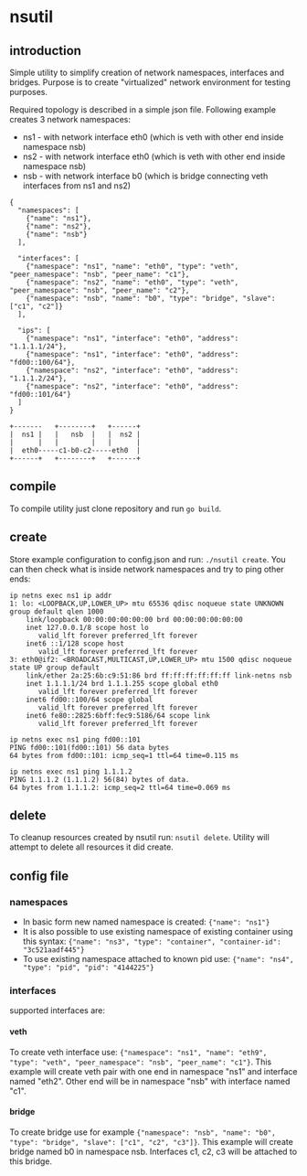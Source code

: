 # nsutil
## introduction
Simple utility to simplify creation of network namespaces, interfaces and bridges.
Purpose is to create "virtualized" network environment for testing purposes.

Required topology is described in a simple json file.
Following example creates 3 network namespaces:
- ns1 - with network interface eth0 (which is veth with other end inside namespace nsb)
- ns2 - with network interface eth0 (which is veth with other end inside namespace nsb)
- nsb - with network interface b0 (which is bridge connecting veth interfaces from ns1 and ns2)
```
{
  "namespaces": [
    {"name": "ns1"},
    {"name": "ns2"},
    {"name": "nsb"}
  ],

  "interfaces": [
    {"namespace": "ns1", "name": "eth0", "type": "veth", "peer_namespace": "nsb", "peer_name": "c1"},
    {"namespace": "ns2", "name": "eth0", "type": "veth", "peer_namespace": "nsb", "peer_name": "c2"},
    {"namespace": "nsb", "name": "b0", "type": "bridge", "slave": ["c1", "c2"]}
  ],
 
  "ips": [
    {"namespace": "ns1", "interface": "eth0", "address": "1.1.1.1/24"},
    {"namespace": "ns1", "interface": "eth0", "address": "fd00::100/64"},
    {"namespace": "ns2", "interface": "eth0", "address": "1.1.1.2/24"},
    {"namespace": "ns2", "interface": "eth0", "address": "fd00::101/64"}
  ]
}
```

```
+-------   +--------+   +------+
|  ns1 |   |   nsb  |   |  ns2 |
|      |   |        |   |      |
|  eth0-----c1-b0-c2-----eth0  |
+------+   +--------+   +------+
```

## compile
To compile utility just clone repository and run `go build`.

## create
Store example configuration to config.json and run: `./nsutil create`.
You can then check what is inside network namespaces and try to ping other ends:
```
ip netns exec ns1 ip addr
1: lo: <LOOPBACK,UP,LOWER_UP> mtu 65536 qdisc noqueue state UNKNOWN group default qlen 1000
    link/loopback 00:00:00:00:00:00 brd 00:00:00:00:00:00
    inet 127.0.0.1/8 scope host lo
       valid_lft forever preferred_lft forever
    inet6 ::1/128 scope host 
       valid_lft forever preferred_lft forever
3: eth0@if2: <BROADCAST,MULTICAST,UP,LOWER_UP> mtu 1500 qdisc noqueue state UP group default 
    link/ether 2a:25:6b:c9:51:86 brd ff:ff:ff:ff:ff:ff link-netns nsb
    inet 1.1.1.1/24 brd 1.1.1.255 scope global eth0
       valid_lft forever preferred_lft forever
    inet6 fd00::100/64 scope global 
       valid_lft forever preferred_lft forever
    inet6 fe80::2825:6bff:fec9:5186/64 scope link 
       valid_lft forever preferred_lft forever

``` 

```
ip netns exec ns1 ping fd00::101
PING fd00::101(fd00::101) 56 data bytes
64 bytes from fd00::101: icmp_seq=1 ttl=64 time=0.115 ms

ip netns exec ns1 ping 1.1.1.2  
PING 1.1.1.2 (1.1.1.2) 56(84) bytes of data.
64 bytes from 1.1.1.2: icmp_seq=2 ttl=64 time=0.069 ms

```

## delete
To cleanup resources created by nsutil run: `nsutil delete`.
Utility will attempt to delete all resources it did create.

## config file

### namespaces
- In basic form new named namespace is created: `{"name": "ns1"}`
- It is also possible to use existing namespace of existing container using this syntax: `{"name": "ns3", "type": "container", "container-id": "3c521aadf445"}`
- To use existing namespace attached to known pid use: `{"name": "ns4", "type": "pid", "pid": "4144225"}`

### interfaces
supported interfaces are:

#### veth
To create veth interface use: `{"namespace": "ns1", "name": "eth9", "type": "veth", "peer_namespace": "nsb", "peer_name": "c1"}`.
This example will create veth pair with one end in namespace "ns1" and interface named "eth2". Other end will be in namespace "nsb" with interface named "c1".

#### bridge
To create bridge use for example `{"namespace": "nsb", "name": "b0", "type": "bridge", "slave": ["c1", "c2", "c3"]}`.
This example will create bridge named b0 in namespace nsb. Interfaces c1, c2, c3 will be attached to this bridge.